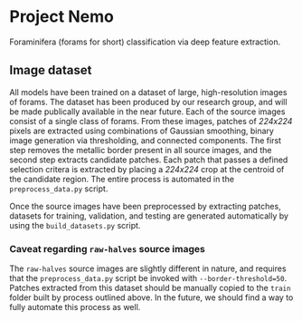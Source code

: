 # Project Nemo

Foraminifera (forams for short) classification via deep feature extraction.

## Image dataset

All models have been trained on a dataset of large, high-resolution images of
forams. The dataset has been produced by our research group, and will be made
publically available in the near future. Each of the source images consist of
a single class of forams. From these images, patches of _224x224_ pixels are
extracted using combinations of Gaussian smoothing, binary image generation
via thresholding, and connected components. The first step removes the metallic
border present in all source images, and the second step extracts candidate
patches. Each patch that passes a defined selection critera is extracted by
placing a _224x224_ crop at the centroid of the candidate region. The entire
process is automated in the `preprocess_data.py` script.

Once the source images have been preprocessed by extracting patches, datasets
for training, validation, and testing are generated automatically by using the
`build_datasets.py` script.

### Caveat regarding `raw-halves` source images

The `raw-halves` source images are slightly different in nature, and requires
that the `preprocess_data.py` script be invoked with `--border-threshold=50`.
Patches extracted from this dataset should be manually copied to the `train`
folder built by process outlined above. In the future, we should find a way to
fully automate this process as well.
